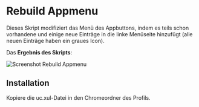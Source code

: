 # Rebuild Appmenu
Dieses Skript modifiziert das Menü des Appbuttons, indem es teils schon vorhandene und einige neue Einträge in die linke Menüseite hinzufügt 
(alle neuen Einträge haben ein graues Icon).


Das **Ergebnis des Skripts**:

![Screenshot Rebuild Appmenu](https://github.com/ardiman/userChrome.js/raw/master/rebuildappmenu/scr_rebuildappmenu.png)

## Installation
Kopiere die uc.xul-Datei in den Chromeordner des Profils.
